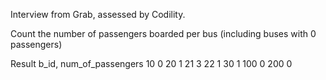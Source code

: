 Interview from Grab, assessed by Codility.

Count the number of passengers boarded per bus (including buses with 0 passengers)

Result
b_id, num_of_passengers
10	0
20	1
21	3
22	1
30	1
100	0
200	0
